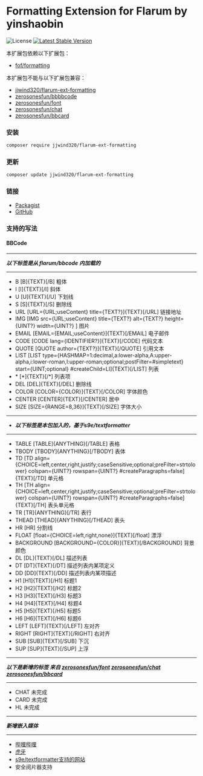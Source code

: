 # Formatting Extension for Flarum by yinshaobin

![License](https://img.shields.io/badge/license-MIT-blue.svg) [![Latest Stable Version](https://img.shields.io/packagist/v/jjwind320/flarum-ext-formatting.svg)](https://packagist.org/packages/jjwind320/flarum-ext-formatting)

本扩展包依赖以下扩展包：

* [fof/formatting](https://packagist.org/packages/fof/formatting)

本扩展包不能与以下扩展包兼容：
  
* [jjwind320/flarum-ext-formatting](https://packagist.org/packages/jjwind320/flarum-ext-formatting)
* [zerosonesfun/bbbbcode](https://packagist.org/packages/zerosonesfun/bbbbcode)
* [zerosonesfun/font](https://packagist.org/packages/zerosonesfun/font)
* [zerosonesfun/chat](https://packagist.org/packages/zerosonesfun/chat)
* [zerosonesfun/bbcard](https://packagist.org/packages/zerosonesfun/bbcard)

### 安装

```sh
composer require jjwind320/flarum-ext-formatting
```

### 更新

```sh
composer update jjwind320/flarum-ext-formatting
```

### 链接

- [Packagist](https://packagist.org/packages/jjwind320/flarum-ext-formatting)
- [GitHub](https://github.com/jjwind320/flarum-ext-formatting)

### 支持的写法

#### BBCode

-----

***以下标签是从 flarum/bbcode 内加载的***

-----

- B [B]{TEXT}[/B] 粗体
- I [I]{TEXT}[/I] 斜体
- U [U]{TEXT}[/U] 下划线
- S [S]{TEXT}[/S] 删除线
- URL [URL={URL;useContent} title={TEXT?}]{TEXT}[/URL] 链接地址
- IMG [IMG src={URL;useContent} title={TEXT?} alt={TEXT?} height={UINT?}  width={UINT?} ] 图片
- EMAIL [EMAIL={EMAIL;useContent}]{TEXT}[/EMAIL] 电子邮件
- CODE [CODE lang={IDENTIFIER?}]{TEXT}[/CODE] 代码文本
- QUOTE [QUOTE author={TEXT?}]{TEXT}[/QUOTE] 引用文本
- LIST [LIST type={HASHMAP=1:decimal,a:lower-alpha,A:upper-alpha,i:lower-roman,I:upper-roman;optional;postFilter=#simpletext} start={UINT;optional} #createChild=LI]{TEXT}[/LIST] 列表
- \* [\*]{TEXT}[/\*] 列表项
- DEL [DEL]{TEXT}[/DEL] 删除线
- COLOR [COLOR={COLOR}]{TEXT}[/COLOR] 字体颜色
- CENTER [CENTER]{TEXT}[/CENTER] 居中
- SIZE [SIZE={RANGE=8,36}]{TEXT}[/SIZE] 字体大小

-----

- ***以下标签是本包加入的，基于s9e/textformatter***

-----

- TABLE [TABLE]{ANYTHING}[/TABLE] 表格
- TBODY [TBODY]{ANYTHING}[/TBODY] 表体
- TD [TD align={CHOICE=left,center,right,justify;caseSensitive;optional;preFilter=strtolower} colspan={UINT?} rowspan={UINT?} #createParagraphs=false]{TEXT}[/TD] 单元格
- TH [TH align={CHOICE=left,center,right,justify;caseSensitive;optional;preFilter=strtolower} colspan={UINT?} rowspan={UINT?} #createParagraphs=false]{TEXT}[/TH] 表头单元格
- TR [TR]{ANYTHING}[/TR] 表行
- THEAD [THEAD]{ANYTHING}[/THEAD] 表头
- HR [HR] 分割线
- FLOAT [float={CHOICE=left,right,none}]{TEXT}[/float] 漂浮
- BACKGROUND [BACKGROUND={COLOR}]{TEXT}[/BACKGROUND] 背景颜色
- DL [DL]{TEXT}[/DL] 描述列表
- DT [DT]{TEXT}[/DT] 描述列表内某项定义
- DD [DD]{TEXT}[/DD] 描述列表内某项描述
- H1 [H1]{TEXT}[/H1] 标题1
- H2 [H2]{TEXT}[/H2] 标题2
- H3 [H3]{TEXT}[/H3] 标题3
- H4 [H4]{TEXT}[/H4] 标题4
- H5 [H5]{TEXT}[/H5] 标题5
- H6 [H6]{TEXT}[/H6] 标题6
- LEFT [LEFT]{TEXT}[/LEFT] 左对齐
- RIGHT [RIGHT]{TEXT}[/RIGHT] 右对齐
- SUB [SUB]{TEXT}[/SUB] 下沉
- SUP [SUP]{TEXT}[/SUP] 上浮

-----

***以下是新增的标签 来自 [zerosonesfun/font](https://packagist.org/packages/zerosonesfun/font) [zerosonesfun/chat](https://packagist.org/packages/zerosonesfun/chat) [zerosonesfun/bbcard](https://packagist.org/packages/zerosonesfun/bbcard)***

-----

- CHAT 未完成
- CARD 未完成
- HL 未完成

-----

***新增嵌入媒体***

-----

- [哔哩哔哩](https://www.bilibili.com/)
- [虎牙](https://www.huya.com/)
- [s9e/textformatter支持的网站](https://s9etextformatter.readthedocs.io/Plugins/MediaEmbed/Sites/)
- 安全阅片器支持 

